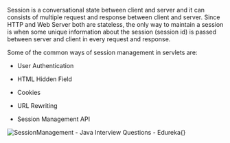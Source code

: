 Session is a conversational state between client and server and it can
consists of multiple request and response between client and server.
Since HTTP and Web Server both are stateless, the only way to maintain a
session is when some unique information about the session (session id)
is passed between server and client in every request and response.

Some of the common ways of session management in servlets are:

-   User Authentication

-   HTML Hidden Field

-   Cookies

-   URL Rewriting

-   Session Management API

![SessionManagement - Java Interview Questions -
Edureka](image111.png){}